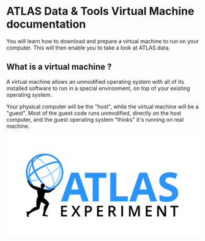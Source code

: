 # ATLAS Data & Tools Virtual Machine documentation

You will learn how to download and prepare a virtual machine to run on your computer.  This will then enable you to take a look at ATLAS data.

## What is a virtual machine ?

A virtual machine allows an unmodified operating system with all of its installed software to run in a special environment, on top of your existing operating system. 

Your physical computer will be the "host", while the virtual machine will be a "guest". Most of the guest code runs unmodified, directly on the host computer, and the guest operating system "thinks" it's running on real machine.


![](pictures/ATLAS-Logo-Ref-CMYK-M.jpg)

